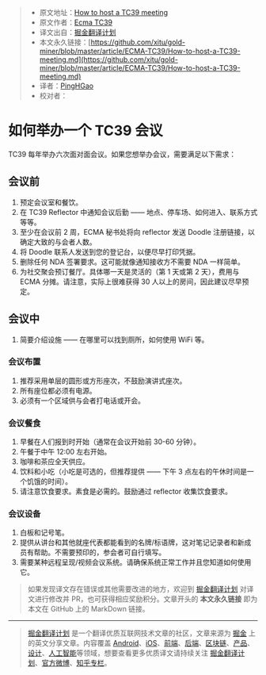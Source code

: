 > * 原文地址：[How to host a TC39 meeting](https://github.com/tc39/how-we-work/blob/master/host.md)
> * 原文作者：[Ecma TC39](https://github.com/tc39/how-we-work)
> * 译文出自：[掘金翻译计划](https://github.com/xitu/gold-miner)
> * 本文永久链接：[https://github.com/xitu/gold-miner/blob/master/article/ECMA-TC39/How-to-host-a-TC39-meeting.md](https://github.com/xitu/gold-miner/blob/master/article/ECMA-TC39/How-to-host-a-TC39-meeting.md)
> * 译者：[PingHGao](https://github.com/PingHGao)
> * 校对者：
# 如何举办一个 TC39 会议

TC39 每年举办六次面对面会议。如果您想举办会议，需要满足以下需求：

## 会议前
1. 预定会议室和餐饮。
1. 在 TC39 Reflector 中通知会议后勤 —— 地点、停车场、如何进入、联系方式等等。
1. 至少在会议前 2 周，ECMA 秘书处将向 reflector 发送 Doodle 注册链接，以确定大致的与会者人数。
1. 将 Doodle 联系人发送到您的登记台，以便尽早打印凭据。
1. 删除任何 NDA 签署要求。这可能就像通知接收方不需要 NDA 一样简单。
1. 为社交聚会预订餐厅。具体哪一天是灵活的（第 1 天或第 2 天），费用与 ECMA 分摊。请注意，实际上很难获得 30 人以上的房间，因此建议尽早预定。

## 会议中
1. 简要介绍设施 —— 在哪里可以找到厕所，如何使用 WiFi 等。

### 会议布置
1. 推荐采用单层的圆形或方形座次，不鼓励演讲式座次。
1. 所有座位都必须有电源。
1. 必须有一个区域供与会者打电话或开会。

### 会议餐食
1. 早餐在人们报到时开始（通常在会议开始前 30-60 分钟）。
1. 午餐于中午 12:00 左右开始。
1. 咖啡和茶应全天供应。
1. 饮料和小吃（小吃是可选的，但推荐提供 —— 下午 3 点左右的午休时间是一个饥饿的时间）。
1. 请注意饮食要求。素食是必需的。鼓励通过 reflector 收集饮食要求。

### 会议设备
1. 白板和记号笔。
1. 提供从讲台和其他就座代表都能看到的名牌/标语牌，这对笔记记录者和新成员有帮助。不需要预印的，参会者可自行填写。
1. 需要某种远程呈现/视频会议系统。请确保系统正常工作并且您知道如何使用它。
> 如果发现译文存在错误或其他需要改进的地方，欢迎到 [掘金翻译计划](https://github.com/xitu/gold-miner) 对译文进行修改并 PR，也可获得相应奖励积分。文章开头的 **本文永久链接** 即为本文在 GitHub 上的 MarkDown 链接。
---
> [掘金翻译计划](https://github.com/xitu/gold-miner) 是一个翻译优质互联网技术文章的社区，文章来源为 [掘金](https://juejin.im) 上的英文分享文章。内容覆盖 [Android](https://github.com/xitu/gold-miner#android)、[iOS](https://github.com/xitu/gold-miner#ios)、[前端](https://github.com/xitu/gold-miner#前端)、[后端](https://github.com/xitu/gold-miner#后端)、[区块链](https://github.com/xitu/gold-miner#区块链)、[产品](https://github.com/xitu/gold-miner#产品)、[设计](https://github.com/xitu/gold-miner#设计)、[人工智能](https://github.com/xitu/gold-miner#人工智能)等领域，想要查看更多优质译文请持续关注 [掘金翻译计划](https://github.com/xitu/gold-miner)、[官方微博](http://weibo.com/juejinfanyi)、[知乎专栏](https://zhuanlan.zhihu.com/juejinfanyi)。
